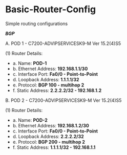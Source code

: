 # Basic-Router-Config
Simple routing configurations

***BGP*** 

A. POD 1 - C7200-ADVIPSERVICESK9-M Ver 15.2(4)S5

(1) Router Details:
* a. Name: **POD-1**
* b. Ethernet Address: **192.168.1.1/30**
* c. Interface Port: **Fa0/0 - Point-to-Point**
* d. Loopback Address: **1.1.1.1/32**
* e. Protocol: **BGP 100 - multihop 2**
* f. Static Address: **2.2.2.2/32 - 192.168.1.2**

B. POD 2 - C7200-ADVIPSERVICESK9-M Ver 15.2(4)S5

(1) Router Details:
* a. Name: **POD-2**
* b. Ethernet Address: **192.168.1.2/30**
* c. Interface Port: **Fa0/0 - Point-to-Point**
* d. Loopback Address: **2.2.2.2/32**
* e. Protocol: **BGP 200 - multihop 2**
* f. Static Address: **1.1.1.1/32 - 192.168.1.1**



